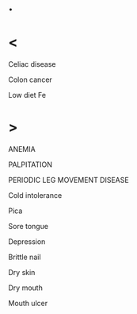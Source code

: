 # .

# <

Celiac disease

Colon cancer

Low diet Fe

# >

ANEMIA

PALPITATION

PERIODIC LEG MOVEMENT DISEASE

Cold intolerance

Pica

Sore tongue

Depression

Brittle nail

Dry skin

Dry mouth

Mouth ulcer
